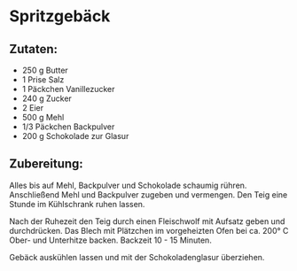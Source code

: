 Spritzgebäck
============

Zutaten:
--------
 * 250&nbsp;g Butter
 * 1&nbsp;Prise Salz
 * 1&nbsp;Päckchen Vanillezucker
 * 240&nbsp;g Zucker
 * 2&nbsp;Eier
 * 500&nbsp;g Mehl
 * 1/3&nbsp;Päckchen Backpulver
 * 200&nbsp;g Schokolade zur Glasur

Zubereitung:
------------
Alles bis auf Mehl, Backpulver und Schokolade schaumig rühren.
Anschließend Mehl und Backpulver zugeben und vermengen.
Den Teig eine Stunde im Kühlschrank ruhen lassen.

Nach der Ruhezeit den Teig durch einen Fleischwolf mit Aufsatz geben und durchdrücken.
Das Blech mit Plätzchen im vorgeheizten Ofen bei ca. 200° C Ober- und Unterhitze backen.
Backzeit 10 - 15 Minuten.

Gebäck auskühlen lassen und mit der Schokoladenglasur überziehen.
